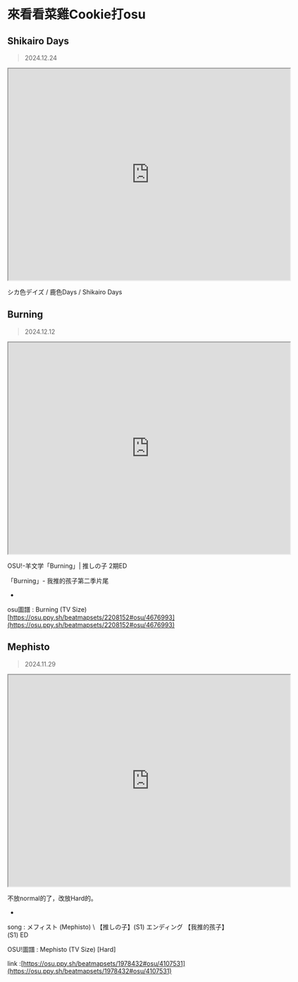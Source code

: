 <h1>來看看菜雞Cookie打osu</h1>

## Shikairo Days
> 2024.12.24


<iframe src="https://drive.google.com/file/d/1vmzIkSPGyPV-S62cnlj9id4a6-m-c3Lr/preview" width="640" height="480" allow="autoplay"></iframe>


<p>シカ色デイズ / 鹿色Days / Shikairo Days</p>

## Burning
> 2024.12.12

<iframe src="https://drive.google.com/file/d/17P8oWM9hD2w3vgsWderhFeCsyG5EPNPZ/preview" width="640" height="480" allow="autoplay"></iframe>

OSU!-羊文学「Burning」|  推しの子 2期ED

「Burning」- 我推的孩子第二季片尾

-

osu圖譜 : Burning (TV Size)
[https://osu.ppy.sh/beatmapsets/2208152#osu/4676993](https://osu.ppy.sh/beatmapsets/2208152#osu/4676993)

## Mephisto
>2024.11.29

<iframe src="https://drive.google.com/file/d/1tS1-xiAscw0Lu8giuEtn7k6G3PIdcmdq/preview" width="640" height="480" allow="autoplay"></iframe>

不放normal的了，改放Hard的。

-

song : メフィスト (Mephisto) \ 【推しの子】(S1) エンディング 【我推的孩子】(S1) ED

OSU!圖譜 : Mephisto (TV Size) [Hard]

link :[https://osu.ppy.sh/beatmapsets/1978432#osu/4107531](https://osu.ppy.sh/beatmapsets/1978432#osu/4107531)